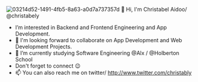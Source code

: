 ![03214d52-1491-4fb5-8a63-a0d7a737357d](https://github.com/christabely/christabely/assets/129256391/03fd661b-9c72-43a7-8e3d-6340a676039e)
👋 Hi, I'm Christabel Aidoo/ @christabely

- I’m interested in Backend and Frontend Engineering and App Development.
- 💞️ I'm looking forward to collaborate on App Development and Web Development Projects.
- 🌱 I’m currently studying Software Engineering @Alx / @Holberton School
- Don't forget to connect 😉
- 📫 You can also reach me on twitter/ http://www.twitter.com/christably

<!---
christabely/christabely is a ✨ special ✨ repository because its `README.md` (this file) appears on your GitHub profile.
You can click the Preview link to take a look at your changes.
--->

